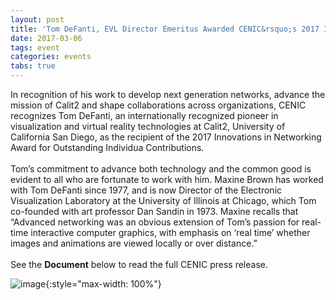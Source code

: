 ```yaml
---
layout: post
title: 'Tom DeFanti, EVL Director Emeritus Awarded CENIC&rsquo;s 2017 Innovations in Networking Award'
date: 2017-03-06
tags: event
categories: events
tabs: true
---
```


In recognition of his work to develop next generation networks, advance the mission of Calit2 and shape collaborations across organizations, CENIC recognizes Tom DeFanti, an internationally recognized pioneer in visualization and virtual reality technologies at Calit2, University of California San Diego, as the recipient of the 2017 Innovations in Networking Award for Outstanding Individua Contributions.<br><br>
Tom&rsquo;s commitment to advance both technology and the common good is evident to all who are fortunate to work with him. Maxine Brown has worked with Tom DeFanti since 1977, and is now Director of the Electronic Visualization Laboratory at the University of Illinois at Chicago, which Tom co-founded with art professor Dan Sandin in 1973. Maxine recalls that &ldquo;Advanced networking was an obvious extension of Tom&rsquo;s passion for real-time interactive computer graphics, with emphasis on &lsquo;real time&rsquo; whether images and animations are viewed locally or over distance.&rdquo;<br><br>
See the <strong>Document</strong> below to read the full CENIC press release.

![image](https://www.evl.uic.edu/output/originals/defanti_cenic.png-srcw.jpg){:style="max-width: 100%"}

